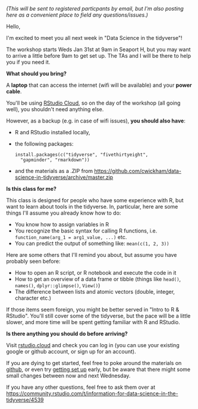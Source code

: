 *(This will be sent to registered particpants by email, but I'm also posting here as a convenient place to field any questions/issues.)*

Hello,

I'm excited to meet you all next week in "Data Science in the tidyverse"!

The workshop starts Weds Jan 31st at 9am in Seaport H, but you may want to arrive a little before 9am to get set up.  The TAs and I will be there to help you if you need it. 

**What should you bring?**

A **laptop** that can access the internet (wifi will be available) and your **power cable**.

You'll be using [RStudio Cloud](https://rstudio.cloud/), so on the day of the workshop (all going well), you shouldn't need anything else.  

However, as a backup (e.g. in case of wifi issues), **you should also have**:

* R and RStudio installed locally,

* the following packages:
    ```    
    install.packages(c("tidyverse", "fivethirtyeight",
      "gapminder", "rmarkdown"))
    ```
    
* and the materials as a .ZIP from https://github.com/cwickham/data-science-in-tidyverse/archive/master.zip

**Is this class for me?**

This class is designed for people who have some experience with R, but want to learn about tools in the tidyverse.  In, particular, 
here are some things I'll assume you already know how to do:

* You know how to assign variables in R
* You recognize the basic syntax for calling R functions, i.e. `function_name(arg_1 = arg1_value, ...)` etc.
* You can predict the output of something like: `mean(c(1, 2, 3))`

Here are some others that I'll remind you about, but assume you have probably seen before:

* How to open an R script, or R notebook and execute the code in it
* How to get an overview of a data frame or tibble (things like `head()`, `names()`, `dplyr::glimpse()`, `View()`)
* The difference between lists and atomic vectors (double, integer, character etc.)

If those items seem foreign, you might be better served in  "Intro to R & RStudio".  You'll still cover some of the tidyverse, but the pace will be a little slower, and more time will be spent getting familiar with R and RStudio.

**Is there anything you should do before arriving?**

Visit [rstudio.cloud](https://rstudio.cloud/) and check you can log in (you can use your existing google or github account, or sign up for an account).

If you are dying to get started, feel free to poke around the materials on [github](https://github.com/cwickham/data-science-in-tidyverse), or even try [getting set up](https://github.com/cwickham/data-science-in-tidyverse/blob/master/99-Setup.md) early, but be aware that there might some small changes between now and next Wednesday.

If you have any other questions, feel free to ask them over at https://community.rstudio.com/t/information-for-data-science-in-the-tidyverse/4539


